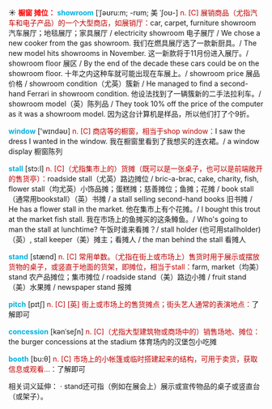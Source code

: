 ☀ <font color="red">**橱窗 摊位：**</font>
<font color="sky blue">**showroom**</font> [ˈʃəʊru:m; -rʊm; 美 ˈʃoʊ-]
<font color="#c00000">n. [C] 展销商品（尤指汽车和电子产品）的一个大型商店，如展销厅：</font>car, carpet, furniture showroom 汽车展厅；地毯展厅；家具展厅 / electricity showroom 电子展厅 / We chose a new cooker from the gas showroom. 我们在燃具展厅选了一款新厨具。/ The new model hits showrooms in November. 这一新款将于11月份进入展厅。/ showroom floor 展区 / By the end of the decade these cars could be on the showroom floor. 十年之内这种车就可能出现在车展上。/ showroom price 展品价格 / showroom condition（尤英）簇新 / He managed to find a second-hand Ferrari in showroom condition. 他设法找到了一辆簇新的二手法拉利车。/ showroom model（英）陈列品 / They took 10% off the price of the computer as it was a showroom model. 因为这台计算机是样品，所以他们打了个9折。

<font color="sky blue">**window**</font> ['wɪndəʊ] 
<font color="#c00000">n. [C] 商店等的橱窗，相当于shop window：</font>I saw the dress I wanted in the window. 我在橱窗里看到了我想买的连衣裙。/ a window display 橱窗陈列
           
<font color="sky blue">**stall**</font> [stɔ:l]
<font color="#c00000">n. [C]（尤指集市上的）货摊（既可以是一张桌子，也可以是前端敞开的售货亭）：</font>roadside stall（尤英）路边摊位 / bric-a-brac, cake, charity, fish, flower stall（均尤英）小饰品摊；蛋糕摊；慈善摊位；鱼摊；花摊 / book stall（通常用bookstall）（英）书摊 / a stall selling second-hand books 旧书摊 / He has a flower stall in the market. 他在集市上有个花摊。/ I bought this trout at the market fish stall. 我在市场上的鱼摊买的这条鳟鱼。/ Who's going to man the stall at lunchtime? 午饭时谁来看摊？/ stall holder (也可用stallholder)（英）, stall keeper（美）摊主；看摊人 / the man behind the stall 看摊人

<font color="sky blue">**stand**</font> [stænd] 
<font color="#c00000">n. [C] 常用单数。（尤指在街上或市场上）售货时用于展示或摆放货物的桌子，或竖直于地面的货架，即摊位，相当于stall：</font>farm, market（均美）stand 农产品摊位；集市摊位 / roadside stand（美）路边小摊 / fruit stand（美）水果摊 / newspaper stand 报摊
           
<font color="sky blue">**pitch**</font> [pɪtʃ]
<font color="#c00000">n. [C] [英] 街上或市场上的售货摊点；街头艺人通常的表演地点：</font>了解即可
            
<font color="sky blue">**concession**</font> [kənˈseʃn]
<font color="#c00000">n. [C]（尤指大型建筑物或商场中的）销售场地、摊位：</font>the burger concessions at the stadium 体育场内的汉堡包小吃摊

<font color="sky blue">**booth**</font> [bu:θ] 
<font color="#c00000">n. [C] 市场上的小帐篷或临时搭建起来的结构，可用于卖货，获取信息或观看…：</font>了解即可

相关词义延伸：
· stand还可指（例如在展会上）展示或宣传物品的桌子或竖直台（或架子）。

